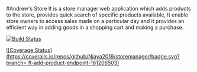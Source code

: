#Andrew's Store It is a store manager web application which adds products to the store, provides quick search of specific products available, It enable store owners to access sales made on a particular day and it provides an efficient way in adding goods in a shopping cart and making a purchase.

[![Build Status](https://travis-ci.org/Njaya2019/storemanager.svg?branch=ft-add-product-endpoint-161206503)](https://travis-ci.org/Njaya2019/storemanager)

[![Coverage Status](https://coveralls.io/repos/github/Njaya2019/storemanager/badge.svg?branch= ft-add-product-endpoint-161206503)](https://coveralls.io/github/Njaya2019/storemanager?branch=ft-add-product-endpoint-161206503)
